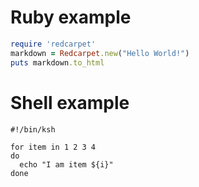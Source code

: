 # Ruby example
```ruby
require 'redcarpet'
markdown = Redcarpet.new("Hello World!")
puts markdown.to_html
```

# Shell example
```Shell
#!/bin/ksh

for item in 1 2 3 4 
do
  echo "I am item ${i}"
done
```
